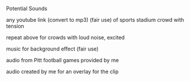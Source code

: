 Potential Sounds

any youtube link (convert to mp3) (fair use) of sports stadium crowd with tension

repeat above for crowds with loud noise, excited

music for background effect (fair use)

audio from Pitt football games provided by me

audio created by me for an overlay for the clip
